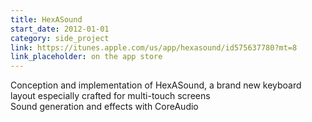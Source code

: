 ```yaml
---
title: HexASound
start_date: 2012-01-01
category: side_project
link: https://itunes.apple.com/us/app/hexasound/id575637780?mt=8
link_placeholder: on the app store
---
```


Conception and implementation of HexASound, a brand new keyboard layout especially crafted for multi-touch screens<br />
Sound generation and effects with CoreAudio

